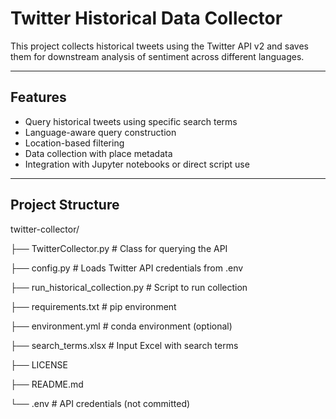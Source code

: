# Twitter Historical Data Collector

This project collects historical tweets using the Twitter API v2 and saves them for downstream analysis of sentiment across different languages.

---

## Features

- Query historical tweets using specific search terms
- Language-aware query construction
- Location-based filtering 
- Data collection with place metadata
- Integration with Jupyter notebooks or direct script use

---

## Project Structure
twitter-collector/

├── TwitterCollector.py # Class for querying the API

├── config.py # Loads Twitter API credentials from .env

├── run_historical_collection.py # Script to run collection

├── requirements.txt # pip environment

├── environment.yml # conda environment (optional)

├── search_terms.xlsx # Input Excel with search terms

├── LICENSE

├── README.md

└── .env # API credentials (not committed)
